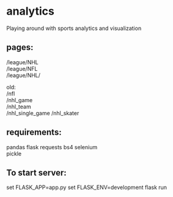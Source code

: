 # analytics #
Playing around with sports analytics and visualization


## pages:  ##
/league/NHL  
/league/NFL  
/league/NHL/<team>  

old:  
/nfl  
/nhl_game  
/nhl_team  
/nhl_single_game
/nhl_skater  

## requirements:  ##
pandas
flask
requests
bs4
selenium  
pickle  

## To start server:  ##
set FLASK_APP=app.py
set FLASK_ENV=development
flask run
